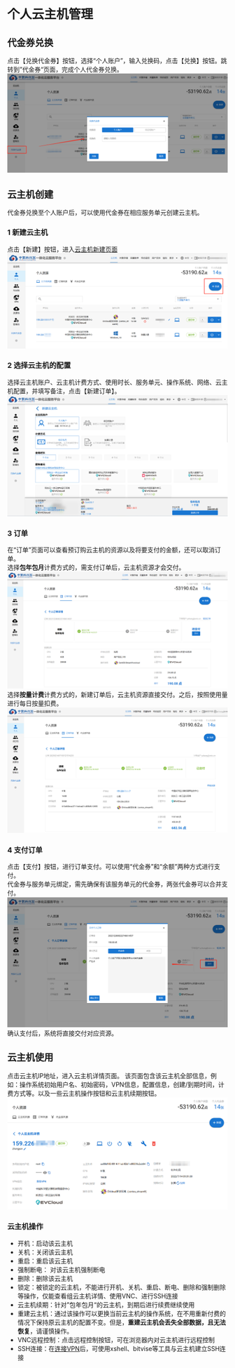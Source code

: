 # 个人云主机管理   

## 代金券兑换
点击【兑换代金券】按钮，选择“个人账户”，输入兑换码，点击【兑换】按钮。跳转到”代金券“页面，完成个人代金券兑换。    
![代金券](./img/07.png) 

## 云主机创建 
代金券兑换至个人账户后，可以使用代金券在相应服务单元创建云主机。
### 1 新建云主机  
点击【新建】按钮，进入[云主机新建页面](https://service.cstcloud.cn/my/server/deploy)   
![创建云主机](./img/01.png)   

### 2 选择云主机的配置 
选择云主机账户、云主机计费方式、使用时长、服务单元、操作系统、网络、云主机配置，并填写备注，点击【新建订单】。  
![创建云主机](./img/02.png)   
### 3 订单
在“订单”页面可以查看预订购云主机的资源以及将要支付的金额，还可以取消订单。  
选择**包年包月**计费方式的，需支付订单后，云主机资源才会交付。  
![包年包月订单](./img/03.png)   
选择**按量计费**计费方式的，新建订单后，云主机资源直接交付。之后，按照使用量进行每日按量扣费。  
![按量计费订单](./img/04.png)  
### 4 支付订单
点击【支付】按钮，进行订单支付。可以使用“代金券”和“余额”两种方式进行支付。    
代金券与服务单元绑定，需先确保有该服务单元的代金券，两张代金券可以合并支付。  
![支付订单](./img/05.png)   
确认支付后，系统将直接交付对应资源。    

## 云主机使用  
点击云主机IP地址，进入云主机详情页面。 该页面包含该云主机全部信息，例如：操作系统初始用户名、初始密码，VPN信息，配置信息，创建/到期时间，计费方式等。以及一些云主机操作按钮和云主机续期按钮。    
![详情页面](./img/06.png)   
### 云主机操作
* 开机：启动该云主机  
* 关机：关闭该云主机  
* 重启：重启该云主机  
* 强制断电： 对该云主机强制断电  
* 删除：删除该云主机   
* 锁定：被锁定的云主机，不能进行开机、关机、重启、断电、删除和强制删除等操作，仅能查看组云主机详情、使用VNC、进行SSH连接  
* 云主机续期：针对”包年包月“的云主机，到期后进行续费继续使用  
* 重建云主机：通过该操作可以更换当前云主机的操作系统，在不用重新付费的情况下保持原云主机的配置不变。但是，**重建云主机会丢失全部数据，且无法恢复**，请谨慎操作。
* VNC远程控制：点击远程控制按钮，可在浏览器内对云主机进行远程控制
* SSH连接：在[连接VPN](../vpn)后，可使用xshell、bitvise等工具与云主机建立SSH连接  
